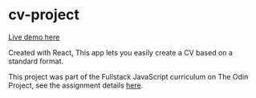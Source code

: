 # cv-project

[Live demo here](https://socryy.github.io/cv-project/)

Created with React, This app lets you easily create a CV based on a standard format.

This project was part of the Fullstack JavaScript curriculum on The Odin Project, see the assignment details [here](https://www.theodinproject.com/lessons/node-path-javascript-cv-application#assignment).
